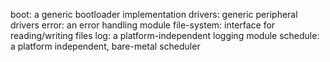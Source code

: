 boot: a generic bootloader implementation
drivers: generic peripheral drivers
error: an error handling module
file-system: interface for reading/writing files
log: a platform-independent logging module
schedule: a platform independent, bare-metal scheduler
